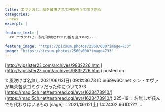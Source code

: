 ```yaml
---
title: エヴァおじ、脳を破壊されて円盤を全て叩き割る
categories:
- news
excerpt: |
  
feature_text: |
  ## エヴァおじ、脳を破壊されて円盤を全て叩き...
  
feature_image: "https://picsum.photos/2560/600?image=733"
image: "https://picsum.photos/2560/600?image=733"
---
```


[http://vipsister23.com/archives/9839226.html](http://vipsister23.com/archives/9839226.html)
posted on 

<!--more-->

1: 風吹けば名無し 2021/06/13(日) 09:12:36.73 ID:in6i9w6Cr.net シン・エヴァが無茶苦茶ゴミクソだった件について373 [https://mao.5ch.net/test/read.cgi/eva/1623473910/](https://mao.5ch.net/test/read.cgi/eva/1623473910/) 225+19 ：名無しが氏んでも代わりはいるもの [sage] ：2021/06/12(土) 14:24:02.66 ID:??? ...
